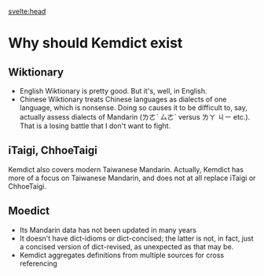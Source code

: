 <svelte:head>
  <title>Why</title>
</svelte:head>

# Why should Kemdict exist

## Wiktionary

- English Wiktionary is pretty good. But it's, well, in English.
- Chinese Wiktionary treats Chinese languages as dialects of one language, which is nonsense. Doing so causes it to be difficult to, say, actually assess dialects of Mandarin (ㄌㄜˋ ㄙㄜˋ versus ㄌㄚ ㄐㄧ etc.). That is a losing battle that I don't want to fight.

## iTaigi, ChhoeTaigi

Kemdict also covers modern Taiwanese Mandarin. Actually, Kemdict has more of a focus on Taiwanese Mandarin, and does not at all replace iTaigi or ChhoeTaigi.

## Moedict

- Its Mandarin data has not been updated in many years
- It doesn't have dict-idioms or dict-concised; the latter is not, in fact, just a concised version of dict-revised, as unexpected as that may be.
- Kemdict aggregates definitions from multiple sources for cross referencing
